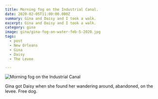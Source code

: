 ```yaml
---
title: Morning fog on the Industrial Canal.
date: 2020-02-05T11:00:00.000Z
summary: Gina and Daisy and I took a walk.
excerpt: Gina and Daisy and I took a walk.
category: gina
image: gina/gina-fog-on-water-feb-5-2020.jpg
tags:
  - post 
  - New Orleans
  - Gina
  - Daisy
  - The Levee

---
```


![Morning fog on the Industrial Canal](/static/img/gina/gina-fog-on-water-feb-5-2020.jpg "Morning fog on the Industrial Canal")

Gina got Daisy when she found her wandering around, abandoned, on the levee. Free dog.